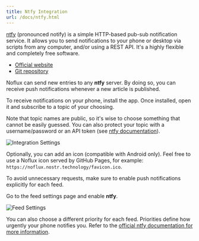 ```yaml
---
title: Ntfy Integration
url: /docs/ntfy.html
---
```


[ntfy](https://ntfy.sh/) (pronounced notify) is a simple HTTP-based pub-sub notification service. It allows you to send notifications to your phone or desktop via scripts from any computer, and/or using a REST API. It's a highly flexible and completely free software.

- [Official website](https://ntfy.sh/)
- [Git repository](https://github.com/binwiederhier/ntfy)

Noflux can send new entries to any **ntfy** server. By doing so, you can receive push notifications whenever a new article is published.

To receive notifications on your phone, install the app. Once installed, open it and subscribe to a topic of your choosing.

Note that topic names are public, so it's wise to choose something that cannot be easily guessed.
You can also protect your topic with a username/password or an API token (see [ntfy documentation](https://docs.ntfy.sh/config/#access-control)).

![Integration Settings](/images/ntfy_integration_settings.png)

Optionally, you can add an icon (compatible with Android only). Feel free to use a Noflux icon served by GitHub Pages, for example: `https://noflux.nostr.technology/favicon.ico`.

To avoid unnecessary requests, make sure to enable push notifications explicitly for each feed.

Go to the feed settings page and enable **ntfy**.

![Feed Settings](/images/ntfy_feed_settings.png)

You can also choose a different priority for each feed. Priorities define how urgently your phone notifies you. Refer to the [official ntfy documentation for more information](https://docs.ntfy.sh/publish/#message-priority).
